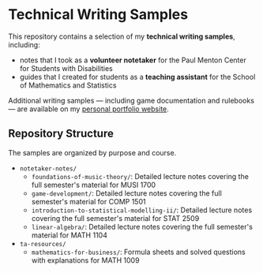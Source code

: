 # Technical Writing Samples

This repository contains a selection of my **technical writing samples**, including:
* notes that I took as a **volunteer notetaker** for the Paul Menton Center for Students with Disabilities
* guides that I created for students as a **teaching assistant** for the School of Mathematics and Statistics

Additional writing samples — including game documentation and rulebooks — are available on my [personal portfolio website](https://belwang.webflow.io/).

## Repository Structure

The samples are organized by purpose and course.

- `notetaker-notes/`
  - `foundations-of-music-theory/`: Detailed lecture notes covering the full semester's material for MUSI 1700
  - `game-development/`: Detailed lecture notes covering the full semester's material for COMP 1501
  - `introduction-to-statistical-modelling-ii/`: Detailed lecture notes covering the full semester's material for STAT 2509
  - `linear-algebra/`: Detailed lecture notes covering the full semester's material for MATH 1104
- `ta-resources/`
  - `mathematics-for-business/`: Formula sheets and solved questions with explanations for MATH 1009
